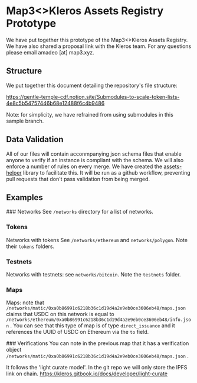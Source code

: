 # Map3<>Kleros Assets Registry Prototype
We have put together this prototype of the Map3<>Kleros Assets Registry. We have also shared a proposal link with the Kleros team. For any questions please email amadeo [at] map3.xyz.

## Structure
We put together this document detailing the repository's file structure:

https://gentle-temple-cdf.notion.site/Submodules-to-scale-token-lists-4e8c5b54757446b68e12488f6c4b9486

Note: for simplicity, we have refrained from using submodules in this sample branch. 

## Data Validation
All of our files will contain acconmpanying json schema files that enable anyone to verify if an instance is compliant with the schema. We will also enforce a number of rules on every merge. We have created the [assets-helper](https://github.com/map3xyz/assets-helper) library to facilitate this. It will be run as a github workflow, preventing pull requests that don't pass validation from being merged. 

## Examples

### Networks
See `/networks` directory for a list of networks. 

### Tokens
Networks with tokens See `/networks/ethereum` and `networks/polygon`. Note their `tokens` folders.

### Testnets
Networks with testnets: see `networks/bitcoin`. Note the `testnets` folder. 

### Maps
Maps: note that `/networks/matic/0xa0b86991c6218b36c1d19d4a2e9eb0ce3606eb48/maps.json` claims that USDC on this network is equal to `/networks/ethereum/0xa0b86991c6218b36c1d19d4a2e9eb0ce3606eb48/info.json` . You can see that this type of map is of type `direct_issuance` and it references the UUID of USDC on Ethereum via the `to` field.

### Verifications
You can note in the previous map that it has a verification object `/networks/matic/0xa0b86991c6218b36c1d19d4a2e9eb0ce3606eb48/maps.json` . 

It follows the 'light curate model'. In the git repo we will only store the IPFS link on chain. 
https://kleros.gitbook.io/docs/developer/light-curate